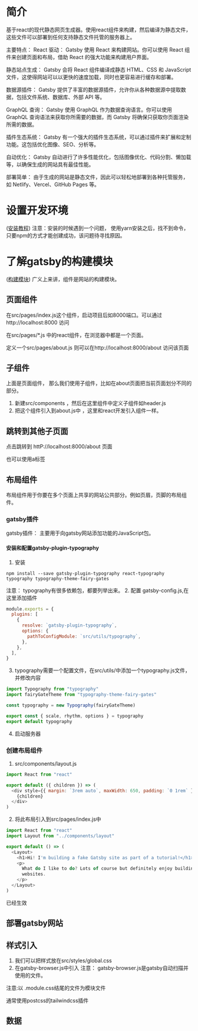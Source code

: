 # 简介
基于react的现代静态网页生成器。使用react组件来构建，然后编译为静态文件，这些文件可以部署到任何支持静态文件托管的服务器上。

主要特点：
React 驱动： Gatsby 使用 React 来构建网站。你可以使用 React 组件来创建页面和布局，借助 React 的强大功能来构建用户界面。

静态站点生成： Gatsby 会将 React 组件编译成静态 HTML、CSS 和 JavaScript 文件，这使得网站可以以更快的速度加载，同时也更容易进行缓存和部署。

数据源插件： Gatsby 提供了丰富的数据源插件，允许你从各种数据源中提取数据，包括文件系统、数据库、外部 API 等。

GraphQL 查询： Gatsby 使用 GraphQL 作为数据查询语言。你可以使用 GraphQL 查询语法来获取你所需要的数据，而 Gatsby 将确保只获取你页面渲染所需的数据。

插件生态系统： Gatsby 有一个强大的插件生态系统，可以通过插件来扩展和定制功能。这包括优化图像、SEO、分析等。

自动优化： Gatsby 自动进行了许多性能优化，包括图像优化、代码分割、懒加载等，以确保生成的网站具有最佳性能。

部署简单： 由于生成的网站是静态文件，因此可以轻松地部署到各种托管服务，如 Netlify、Vercel、GitHub Pages 等。

# 设置开发环境
([安装教程](https://www.gatsbyjs.cn/tutorial/part-zero/))
注意：安装的时候遇到一个问题， 使用yarn安装之后，找不到命令，只要npm的方式才能创建成功，该问题待寻找原因。



# 了解gatsby的构建模块
([构建模块](https://www.gatsbyjs.cn/tutorial/part-one/))
广义上来讲，组件是网站的构建模块。
## 页面组件

在src/pages/index.js这个组件，启动项目后如8000端口。可以通过http://localhost:8000 访问

在src/pages/*.js 中的react组件，在浏览器中都是一个页面。

定义一个src/pages/about.js 则可以在http://localhost:8000/about 访问该页面
## 子组件

上面是页面组件， 那么我们使用子组件，比如在about页面把当前页面划分不同的部分。


1. 新建src/components ，然后在这里组件中定义子组件如header.js
2. 把这个组件引入到about.js中 ，这里和react开发引入组件一样。

## 跳转到其他子页面
<Link to="/about">点击跳转到 httP://localhost:8000/about 页面</Link>

也可以使用a标签

## 布局组件
布局组件用于你要在多个页面上共享的网站公共部分。例如页眉，页脚的布局组件。
### gatsby插件
gatsby插件： 主要用于向gatsby网站添加功能的JavaScript包。
#### 安装和配置gatsby-plugin-typography
1. 安装
```shell
npm install --save gatsby-plugin-typography react-typography typography typography-theme-fairy-gates
```
注意： typography有很多依赖包，都要列举出来。
2. 配置 gatsby-config.js,在这里添加插件
```js
module.exports = {
  plugins: [
    {
      resolve: `gatsby-plugin-typography`,
      options: {
        pathToConfigModule: `src/utils/typography`,
      },
    },
  ],
}
```
3. typography需要一个配置文件，在src/utils/中添加一个typography.js文件，并修改内容
```js
import Typography from "typography"
import fairyGateTheme from "typography-theme-fairy-gates"

const typography = new Typography(fairyGateTheme)

export const { scale, rhythm, options } = typography
export default typography
```
4. 启动服务器
### 创建布局组件
1. src/components/layout.js
```js
import React from "react"

export default ({ children }) => (
  <div style={{ margin: `3rem auto`, maxWidth: 650, padding: `0 1rem` }}>
    {children}
  </div>
)
```
2. 将此布局引入到src/pages/index.js中
```js
import React from "react"
import Layout from "../components/layout"

export default () => (
  <Layout>
    <h1>Hi! I'm building a fake Gatsby site as part of a tutorial!</h1>
    <p>
      What do I like to do? Lots of course but definitely enjoy building
      websites.
    </p>
  </Layout>
)
```

已经生效
## 部署gatsby网站

## 样式引入
1. 我们可以把样式放在src/styles/global.css
2. 在gatsby-browser.js中引入
注意： gatsby-browser.js是gatsby自动扫描并使用的文件。

注意:以 .module.css结尾的文件为模块文件

通常使用postcss的tailwindcss插件

## 数据




